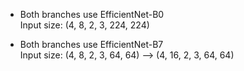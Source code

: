 * Both branches use EfficientNet-B0  
 Input size: (4, 8, 2, 3, 224, 224)

* Both branches use EfficientNet-B7  
 Input size: (4, 8, 2, 3, 64, 64) --> (4, 16, 2, 3, 64, 64)